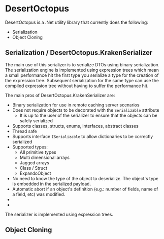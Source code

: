 # DesertOctopus

DesertOctopus is a .Net utility library that currently does the following:

* Serialization
* Object Cloning


## Serialization / DesertOctopus.KrakenSerializer

The main use of this serializer is to serialize DTOs using binary serialization.  The serialization engine is implemented using expression trees which mean a small performance hit the first type you serialize a type for the creation of the expression tree.  Subsequent serialization for the same type can use the compiled expression tree without having to suffer the performance hit.

The main pros of DesertOctopus.KrakenSerializer are:

* Binary serialization for use in remote caching server scenarios
* Does not require objects to be decorated with the `Serializable` attribute
  * It is up to the user of the serializer to ensure that the objects can be safely serialized
* Supports classes, structs, enums, interfaces, abstract classes
* Thread safe
* Supports interface `ISerializable` to allow dictionaries to be correctly serialized
* Supported types:
  * All primitive types
  * Multi dimensional arrays
  * Jagged arrays
  * Class / Struct
  * ExpandoObject
* No need to know the type of the object to deserialize. The object's type is embedded in the serialized payload.
* Automatic abort if an object's definition (e.g.: number of fields, name of a field, etc) was modified.
* 
* 

The serializer is implemented using expression trees.  

## Object Cloning

